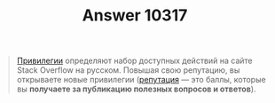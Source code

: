 ﻿---
title: "Answer 10317"
se.owner.user_id: 265406
se.owner.display_name: "UModeL"
se.owner.link: "https://ru.meta.stackoverflow.com/users/265406/umodel"
se.answer_id: 10317
se.question_id: 10316
se.post_type: answer
se.is_accepted: True
---
<blockquote>
  <p><a href="https://ru.stackoverflow.com/help/privileges">Привилегии</a> определяют набор доступных действий на сайте Stack Overflow
  на русском. Повышая свою репутацию, вы открываете новые привилегии
  (<a href="https://ru.stackoverflow.com/help/reputation">репутация</a> — это баллы, которые вы <strong>получаете за публикацию полезных
  вопросов и ответов</strong>).</p>
</blockquote>
